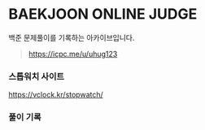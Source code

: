 # BAEKJOON ONLINE JUDGE

백준 문제풀이를 기록하는 아카이브입니다.
> https://icpc.me/u/uhug123

### 스톱워치 사이트
https://vclock.kr/stopwatch/

### 풀이 기록
